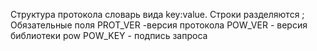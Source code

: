 Структура протокола
словарь вида key:value. Строки разделяются ;
Обязательные поля 
PROT_VER -версия протокола
POW_VER - версия библиотеки pow
POW_KEY - подпись запроса